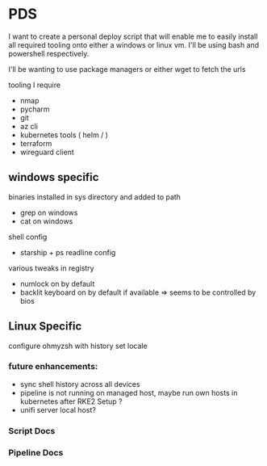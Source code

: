 # PDS

I want to create a personal deploy script that will enable me to easily install all required tooling onto either a windows or linux vm. I'll be using bash and powershell respectively.

I'll be wanting to use package managers or either wget to fetch the urls

tooling I require

- nmap
- pycharm
- git
- az cli
- kubernetes tools ( helm / )
- terraform
- wireguard client

## windows specific
binaries installed in sys directory and added to path
- grep on windows
- cat on windows

shell config
- starship + ps readline config


various tweaks in registry

- numlock on by default
- backlit keyboard on by default if available => seems to be controlled by bios

## Linux Specific

configure ohmyzsh with history
set locale


### future enhancements:

- sync shell history across all devices
- pipeline is not running on managed host, maybe run own hosts in kubernetes after RKE2 Setup ?
- unifi server local host?


### Script Docs
### Pipeline Docs